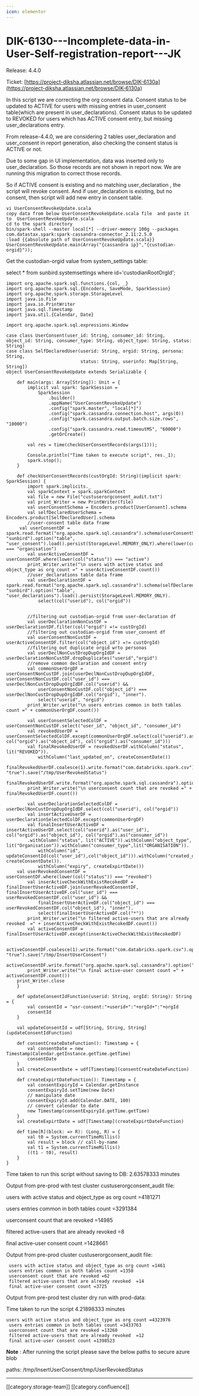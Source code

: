 ```yaml
---
icon: elementor
---
```


# DIK-6130---Incomplete-data-in-User-Self-registration-report---JK

Release: 4.4.0

Ticket: [https://project-diksha.atlassian.net/browse/DIK-6130a](https://project-diksha.atlassian.net/browse/DIK-6130a)

In this script we are correcting the org consent data. Consent status to be updated to ACTIVE for users with missing entries in user\_consent table(which are present in user\_declarations). Consent status to be updated to REVOKED for users which has ACTIVE consent entry, but missing user\_declarations entry.

From release-4.4.0, we are considering 2 tables user\_declaration and user\_consent in report generation, also checking the consent status is ACTIVE or not.

Due to some gap in UI implementation, data was inserted only to user\_declaration. So those records are not shown in report now. We are running this migration to correct those records.

So if ACTIVE consent is existing and no matching user\_declaration , the script will revoke consent. And if user\_declaration is existing, but no consent, then script will add new entry in consent table.

```
vi UserConsentRevokeUpdate.scala
copy data from below UserConsentRevokeUpdate.scala file  and paste it to  UserConsentRevokeUpdate.scala
cd to the spark directory
bin/spark-shell --master local[*] --driver-memory 100g --packages com.datastax.spark:spark-cassandra-connector_2.11:2.5.0
:load {{absolute path of UserConsentRevokeUpdate.scala}}
UserConsentRevokeUpdate.main(Array("{cassandra ip}","{custodian-orgid}"));
```

Get the custodian-orgid value from system\_settings table:

select \* from sunbird.systemsettings where id='custodianRootOrgId';

```
import org.apache.spark.sql.functions.{col, _}
import org.apache.spark.sql.{Encoders, SaveMode, SparkSession}
import org.apache.spark.storage.StorageLevel
import java.io.File
import java.io.PrintWriter
import java.sql.Timestamp
import java.util.{Calendar, Date}

import org.apache.spark.sql.expressions.Window

case class UserConsent(user_id: String, consumer_id: String, object_id: String, consumer_type: String, object_type: String, status: String)
case class SelfDeclaredUser(userid: String, orgid: String, persona: String,
                            status: String, userinfo: Map[String, String])
object UserConsentRevokeUpdate extends Serializable {

    def main(args: Array[String]): Unit = {
        implicit val spark: SparkSession =
            SparkSession
                .builder()
                .appName("UserConsentRevokeUpdate")
                .config("spark.master", "local[*]")
                .config("spark.cassandra.connection.host", args(0))
                .config("spark.cassandra.output.batch.size.rows", "10000")
                .config("spark.cassandra.read.timeoutMS", "60000")
                .getOrCreate()

        val res = time(checkUserConsentRecords(args(1)));

        Console.println("Time taken to execute script", res._1);
        spark.stop();
    }

    def checkUserConsentRecords(custOrgId: String)(implicit spark: SparkSession) {
        import spark.implicits._
        val sparkContext = spark.sparkContext
        val file = new File("custuserorgconsent_audit.txt")
        val print_Writer = new PrintWriter(file)
        val userConsentSchema = Encoders.product[UserConsent].schema
        val selfDeclaredUserSchema = Encoders.product[SelfDeclaredUser].schema
        //user-consent table data frame
	 val userConsentDF = spark.read.format("org.apache.spark.sql.cassandra").schema(userConsentSchema).option("keyspace", "sunbird").option("table", "user_consent").load().persist(StorageLevel.MEMORY_ONLY).where(lower(col("object_type")) === "organisation")
        val userActiveConsentDF = userConsentDF.where(lower(col("status")) === "active")
        print_Writer.write("\n users with active status and object_type as org count =" + userActiveConsentDF.count())
        //user_declarations table data frame
        val userDeclarationtDF = spark.read.format("org.apache.spark.sql.cassandra").schema(selfDeclaredUserSchema).option("keyspace", "sunbird").option("table", "user_declarations").load().persist(StorageLevel.MEMORY_ONLY).
            select(col("userid"), col("orgid"))


        //filtering out custodian-orgid from user-declaration df
        val userDeclarationNonCustDF = userDeclarationtDF.filter(col("orgid") =!= custOrgId)
        //filtering out custodian-orgid from user_consent df
        val userConsentNonCustDF = userActiveConsentDF.filter(col("object_id") =!= custOrgId)
        //filtering out duplicate orgid wrto personas
        val userDeclNonCustDropDupOrgIdDF = userDeclarationNonCustDF.dropDuplicates("userid","orgid")
        //remove common declaration and consent entry
        val commonUserOrgDF = userConsentNonCustDF.join(userDeclNonCustDropDupOrgIdDF, userConsentNonCustDF.col("user_id") === userDeclNonCustDropDupOrgIdDF.col("userid") &&
            userConsentNonCustDF.col("object_id") === userDeclNonCustDropDupOrgIdDF.col("orgid"), "inner").
            select("userid", "orgid")
        print_Writer.write("\n users entries common in both tables count =" + commonUserOrgDF.count())

        val userConsentSelectedColDF = userConsentNonCustDF.select("user_id", "object_id", "consumer_id")
        val revokedUserDF = userConsentSelectedColDF.except(commonUserOrgDF.select(col("userid").as("user_id"), col("orgid").as("object_id"), col("orgid").as("consumer_id")))
        val finalRevokedUserDF = revokedUserDF.withColumn("status", lit("REVOKED")).
            withColumn("last_updated_on", createConsentDate())
        finalRevokedUserDF.coalesce(1).write.format("com.databricks.spark.csv").option("header", "true").save("/tmp/UserRevokedStatus")
        finalRevokedUserDF.write.format("org.apache.spark.sql.cassandra").option("keyspace","sunbird").option("table","user_consent").mode(SaveMode.Append).save()
        print_Writer.write("\n userconsent count that are revoked =" + finalRevokedUserDF.count())

        val userDeclarationSelectedColDF = userDeclNonCustDropDupOrgIdDF.select(col("userid"), col("orgid"))
        val insertActiveUserDF = userDeclarationSelectedColDF.except(commonUserOrgDF)
        val finalInsertUserActiveDF = insertActiveUserDF.select(col("userid").as("user_id"), col("orgid").as("object_id"), col("orgid").as("consumer_id"))
        .withColumn("status", lit("ACTIVE")).withColumn("object_type", lit("Organisation")).withColumn("consumer_type",lit("ORGANISATION")).
            withColumn("id", updateConsentId(col("user_id"),col("object_id"))).withColumn("created_on", createConsentDate()).
            withColumn("expiry", createExpirtDate())
	val userRevokedConsentDF = userConsentDF.where(lower(col("status")) === "revoked")
        val inserActiveCheckWithExistRecokedDF = finalInsertUserActiveDF.join(userRevokedConsentDF, finalInsertUserActiveDF.col("user_id") === userRevokedConsentDF.col("user_id") &&
            finalInsertUserActiveDF.col("object_id") === userRevokedConsentDF.col("object_id"), "inner").
            select(finalInsertUserActiveDF.col("*"))
        print_Writer.write("\n filtered active-users that are already revoked  =" + inserActiveCheckWithExistRecokedDF.count())
        val activeConsentDF = finalInsertUserActiveDF.except(inserActiveCheckWithExistRecokedDF)

        activeConsentDF.coalesce(1).write.format("com.databricks.spark.csv").option("header", "true").save("/tmp/InsertUserConsent")
	activeConsentDF.write.format("org.apache.spark.sql.cassandra").option("keyspace","sunbird").option("table","user_consent").mode(SaveMode.Append).save()
        print_Writer.write("\n final active-user consent count =" + activeConsentDF.count())
	print_Writer.close
    }

    def updateConsentIdFunction(userid: String, orgId: String): String = {
        val consentId = "usr-consent:"+userid+":"+orgId+":"+orgId
        consentId
    }

    val updateConsentId = udf[String, String, String](updateConsentIdFunction)

    def consentCreateDateFunction(): Timestamp = {
        val consentDate = new Timestamp(Calendar.getInstance.getTime.getTime)
        consentDate
    }
    val createConsentDate = udf[Timestamp](consentCreateDateFunction)

    def createExpirtDateFunction(): Timestamp = {
        val consentExpiryId = Calendar.getInstance
        consentExpiryId.setTime(new Date)
        // manipulate date
        consentExpiryId.add(Calendar.DATE, 100)
        // convert calendar to date
        new Timestamp(consentExpiryId.getTime.getTime)
    }
    val createExpirtDate = udf[Timestamp](createExpirtDateFunction)

    def time[R](block: => R): (Long, R) = {
        val t0 = System.currentTimeMillis()
        val result = block // call-by-name
        val t1 = System.currentTimeMillis()
        ((t1 - t0), result)
    }
}
```

Time taken to run this script without saving to DB: 2.63578333 minutes

Output from pre-prod with test cluster custuserorgconsent\_audit file:

users with active status and object\_type as org count =4181271

users entries common in both tables count =3291384

userconsent count that are revoked =14985

filtered active-users that are already revoked =8

final active-user consent count =1428661

Output from pre-prod cluster custuserorgconsent\_audit file:

```
 users with active status and object_type as org count =1461
 users entries common in both tables count =1350
 userconsent count that are revoked =62
 filtered active-users that are already revoked  =14
 final active-user consent count =3725
```

Output from pre-prod test cluster dry run with prod-data:

Time taken to run the script 4.21898333 minutes

```
users with active status and object_type as org count =4323976
 users entries common in both tables count =3433763
 userconsent count that are revoked =13260
 filtered active-users that are already revoked  =12
 final active-user consent count =1398523
```

**Note** : After running the script please save the below paths to secure azure blob

paths: /tmp/InsertUserConsent/tmp/UserRevokedStatus

***

\[\[category.storage-team]] \[\[category.confluence]]
